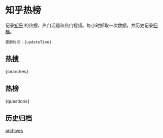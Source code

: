 # 知乎热榜

记录[知乎](https://www.zhihu.com/) 的热搜、热门话题和热门视频。每小时抓取一次数据，并历史记录[归档](https://github.com/Shonee/awesome-hot-list/tree/master/archived)。


`更新时间：{updateTime}`

## 热搜

{searches}

## 热榜

{questions}

## 历史归档

[archives](https://github.com/Shonee/awesome-hot-list/tree/master/archived)
